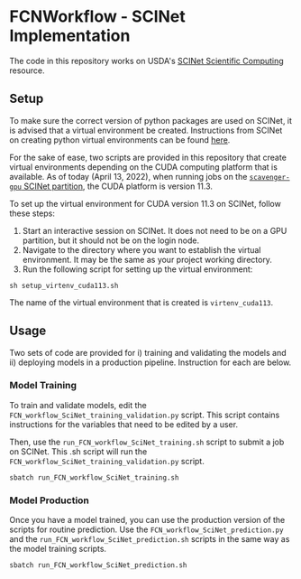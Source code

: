 # FCNWorkflow - SCINet Implementation

The code in this repository works on USDA's [SCINet Scientific Computing](https://scinet.usda.gov/) resource.

## Setup

To make sure the correct version of python packages are used on SCINet, it is advised that 
a virtual environment be created. Instructions from SCINet on creating python
virtual environments can be found [here](https://scinet.usda.gov/guide/packageinstall/#python). 

For the sake of ease, two scripts are provided in this repository that create virtual 
environments depending on the CUDA computing platform that is available. As of today
(April 13, 2022), when running jobs on the [`scavenger-gpu` SCINet partition](https://scinet.usda.gov/guide/ceres/#partitions-or-queues), 
the CUDA platform is version 11.3.

To set up the virtual environment for CUDA version 11.3 on SCINet, follow these steps:

1. Start an interactive session on SCINet. It does not need to be on a GPU partition, but
it should not be on the login node.  
2. Navigate to the directory where you want to establish the virtual environment. It may
be the same as your project working directory.  
3. Run the following script for setting up the virtual environment:
```
sh setup_virtenv_cuda113.sh
```

The name of the virtual environment that is created is `virtenv_cuda113`.


## Usage

Two sets of code are provided for i) training and validating the models and ii) deploying
models in a production pipeline. Instruction for each are below.

### Model Training

To train and validate models, edit the `FCN_workflow_SciNet_training_validation.py` script.
This script contains instructions for the variables that need to be edited by a user.

Then, use the `run_FCN_workflow_SciNet_training.sh` script to submit a job on SCINet. This .sh
script will run the `FCN_workflow_SciNet_training_validation.py` script.

```
sbatch run_FCN_workflow_SciNet_training.sh
```

### Model Production

Once you have a model trained, you can use the production version of the scripts
for routine prediction. Use the `FCN_workflow_SciNet_prediction.py` and the
`run_FCN_workflow_SciNet_prediction.sh` scripts in the same way as the model
training scripts.

```
sbatch run_FCN_workflow_SciNet_prediction.sh
```






